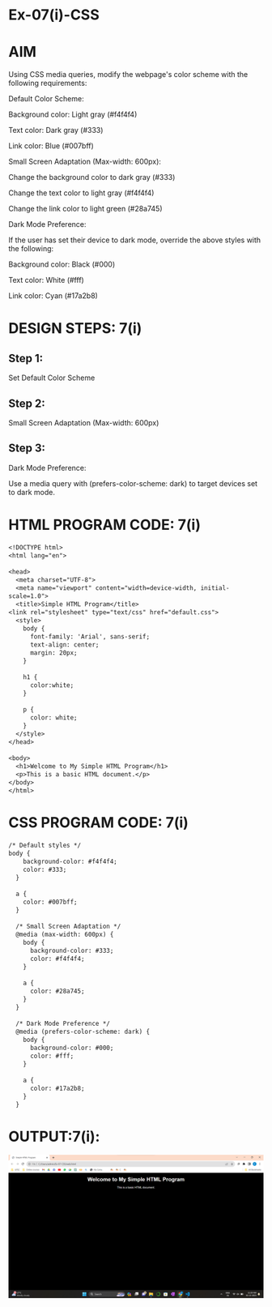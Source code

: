 # Ex-07(i)-CSS

# AIM
Using CSS media queries, modify the webpage's color scheme with the following requirements:

Default Color Scheme:

Background color: Light gray (#f4f4f4)

Text color: Dark gray (#333)

Link color: Blue (#007bff)

Small Screen Adaptation (Max-width: 600px):


Change the background color to dark gray (#333)

Change the text color to light gray (#f4f4f4)

Change the link color to light green (#28a745)

Dark Mode Preference:


If the user has set their device to dark mode, override the above styles with the following:

Background color: Black (#000)

Text color: White (#fff)

Link color: Cyan (#17a2b8)

# DESIGN STEPS: 7(i)
## Step 1:

Set Default Color Scheme

## Step 2:

Small Screen Adaptation (Max-width: 600px)

## Step 3:

Dark Mode Preference:

Use a media query with (prefers-color-scheme: dark) to target devices set to dark mode.

# HTML PROGRAM CODE: 7(i)
```
<!DOCTYPE html>
<html lang="en">

<head>
  <meta charset="UTF-8">
  <meta name="viewport" content="width=device-width, initial-scale=1.0">
  <title>Simple HTML Program</title>
<link rel="stylesheet" type="text/css" href="default.css">
  <style>
    body {
      font-family: 'Arial', sans-serif;
      text-align: center;
      margin: 20px;
    }

    h1 {
      color:white;
    }

    p {
      color: white;
    }
  </style>
</head>

<body>
  <h1>Welcome to My Simple HTML Program</h1>
  <p>This is a basic HTML document.</p>
</body>
</html>
```

# CSS PROGRAM CODE: 7(i)
```
/* Default styles */
body {
    background-color: #f4f4f4;
    color: #333;
  }
  
  a {
    color: #007bff;
  }
  
  /* Small Screen Adaptation */
  @media (max-width: 600px) {
    body {
      background-color: #333;
      color: #f4f4f4;
    }
  
    a {
      color: #28a745;
    }
  }
  
  /* Dark Mode Preference */
  @media (prefers-color-scheme: dark) {
    body {
      background-color: #000;
      color: #fff;
    }
  
    a {
      color: #17a2b8;
    }
  }
```

# OUTPUT:7(i):

![Alt text](7(i)_OUTPUT.png)
